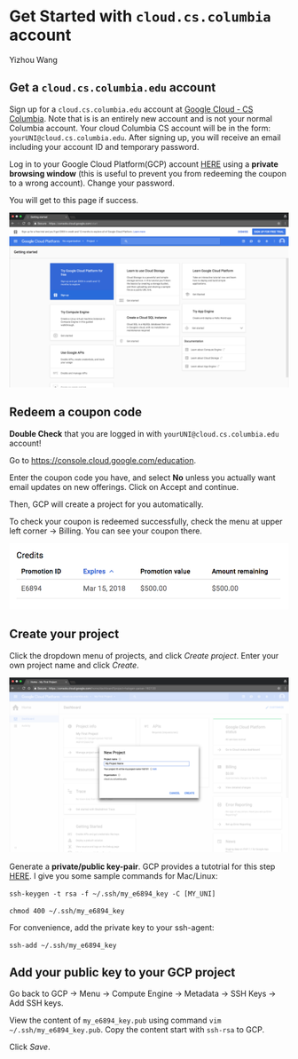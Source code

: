 # Get Started with `cloud.cs.columbia` account

Yizhou Wang

## Get a `cloud.cs.columbia.edu` account

Sign up for a `cloud.cs.columbia.edu` account at [Google Cloud - CS Columbia](https://www.cs.columbia.edu/auth/cloud). Note that is is an entirely new account and is not your normal Columbia account. Your cloud Columbia CS account will be in the form: `yourUNI@cloud.cs.columbia.edu`. After signing up, you will receive an email including your account ID and temporary password. 

Log in to your Google Cloud Platform(GCP) account [HERE](https://console.cloud.google.com/) using a **private browsing window** (this is useful to prevent you from redeeming the coupon to a wrong account). Change your password. 

You will get to this page if success. 

![GCP Start](https://github.com/llcao/cu17/blob/master/install_googlecloud/img/gcp_start.png)

## Redeem a coupon code

**Double Check** that you are logged in with `yourUNI@cloud.cs.columbia.edu` account!

Go to https://console.cloud.google.com/education. 

Enter the coupon code you have, and select **No** unless you actually want email updates on new offerings. Click on Accept and continue.

Then, GCP will create a project for you automatically.

To check your coupon is redeemed successfully, check the menu at upper left corner -> Billing. You can see your coupon there.

![coupon](https://github.com/llcao/cu17/blob/master/install_googlecloud/img/coupon.png)

## Create your project

Click the dropdown menu of projects, and click *Create project*. Enter your own project name and click *Create*.

![new project](https://github.com/llcao/cu17/blob/master/install_googlecloud/img/new_project_1.png)

Generate a **private/public key-pair**. GCP provides a tutotrial for this step [HERE](https://cloud.google.com/compute/docs/instances/adding-removing-ssh-keys#createsshkeys).
I give you some sample commands for Mac/Linux:

``ssh-keygen -t rsa -f ~/.ssh/my_e6894_key -C [MY_UNI]``

``chmod 400 ~/.ssh/my_e6894_key``

For convenience, add the private key to your ssh-agent:

``ssh-add ~/.ssh/my_e6894_key``

## Add your public key to your GCP project

Go back to GCP -> Menu -> Compute Engine -> Metadata -> SSH Keys -> Add SSH keys.

View the content of `my_e6894_key.pub` using command `vim ~/.ssh/my_e6894_key.pub`. Copy the content start with `ssh-rsa` to GCP. 

Click *Save*.



